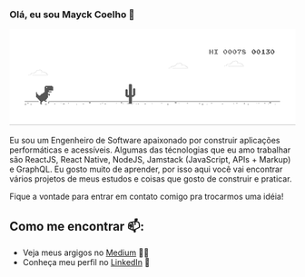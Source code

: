### Olá, eu sou Mayck Coelho 👋

![Dino](https://github.com/mayckcoelho/mayckcoelho/blob/master/dino.gif)

Eu sou um Engenheiro de Software apaixonado por construir aplicações performáticas e acessíveis. Algumas das técnologias que eu amo trabalhar são ReactJS, React Native, NodeJS, Jamstack (JavaScript, APIs + Markup) e GraphQL. Eu gosto muito de aprender, por isso aqui você vai encontrar vários projetos de meus estudos e coisas que gosto de construir e praticar.

Fique a vontade para entrar em contato comigo pra trocarmos uma idéia!

## Como me encontrar 📫:
- Veja meus argigos no <a href="https://medium.com/@mayckcoelho">Medium</a> ✍🏾
- Conheça meu perfil no <a href="https://www.linkedin.com/in/mayck-coelho/">LinkedIn</a> 💼
